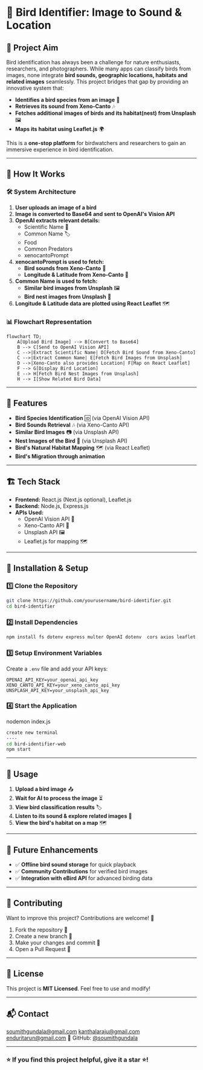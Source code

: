 # 🦜 Bird Identifier: Image to Sound & Location

## 🌟 Project Aim
Bird identification has always been a challenge for nature enthusiasts, researchers, and photographers. While many apps can classify birds from images, none integrate **bird sounds, geographic locations, habitats and related images** seamlessly. This project bridges that gap by providing an innovative system that:

- **Identifies a bird species from an image** 📸
- **Retrieves its sound from Xeno-Canto** 🎶
- **Fetches additional images of birds and its habitat(nest) from Unsplash** 🖼️
- **Maps its habitat using Leaflet.js** 🌍

This is a **one-stop platform** for birdwatchers and researchers to gain an immersive experience in bird identification.

---

## 🔬 How It Works

### 🛠️ System Architecture

1. **User uploads an image of a bird**
2. **Image is converted to Base64 and sent to OpenAI's Vision API**
3. **OpenAI extracts relevant details:**
   - Scientific Name 🧪
   - Common Name 🏷️
   - Food
   - Common Predators
   - xenocantoPrompt
4. **xenocantoPrompt is used to fetch:**
   - **Bird sounds from Xeno-Canto** 🎵
   - **Longitude & Latitude from Xeno-Canto** 📍
5. **Common Name is used to fetch:**
   - **Similar bird images from Unsplash** 🖼️
   - **Bird nest images from Unsplash** 🏡
6. **Longitude & Latitude data are plotted using React Leaflet** 🗺️

### 📊 Flowchart Representation
```mermaid
flowchart TD;
    A[Upload Bird Image] --> B[Convert to Base64]
    B --> C[Send to OpenAI Vision API]
    C -->|Extract Scientific Name| D[Fetch Bird Sound from Xeno-Canto]
    C -->|Extract Common Name| E[Fetch Bird Images from Unsplash]
    D -->|Xeno-Canto also provides Location| F[Map on React Leaflet]
    F --> G[Display Bird Location]
    E --> H[Fetch Bird Nest Images from Unsplash]
    H --> I[Show Related Bird Data]
```

---

## 🚀 Features
- **Bird Species Identification** 🆔 (via OpenAI Vision API)
- **Bird Sounds Retrieval** 🎶 (via Xeno-Canto API)
- **Similar Bird Images** 📷 (via Unsplash API)
- **Nest Images of the Bird** 🏡 (via Unsplash API)
- **Bird's Natural Habitat Mapping** 🗺️ (via React Leaflet)
- **Bird's Migration through animation**

---

## 🏗️ Tech Stack
- **Frontend:** React.js (Next.js optional), Leaflet.js
- **Backend:** Node.js, Express.js
- **APIs Used:**
  - OpenAI Vision API 🧠
  - Xeno-Canto API 🎵
  - Unsplash API 🖼️
  - Leaflet.js for mapping 🗺️

---

## 🔧 Installation & Setup

### 1️⃣ Clone the Repository
```sh
git clone https://github.com/yourusername/bird-identifier.git
cd bird-identifier
```

### 2️⃣ Install Dependencies
```sh
npm install fs dotenv express multer OpenAI dotenv  cors axios leaflet react-leaflet
```

### 3️⃣ Setup Environment Variables
Create a `.env` file and add your API keys:
```
OPENAI_API_KEY=your_openai_api_key
XENO_CANTO_API_KEY=your_xeno_canto_api_key
UNSPLASH_API_KEY=your_unsplash_api_key
```

### 4️⃣ Start the Application
nodemon index.js
```sh
create new terminal  
----
cd bird-identifier-web
npm start
```

---

## 📌 Usage
1. **Upload a bird image** 📤
2. **Wait for AI to process the image** ⏳
3. **View bird classification results** 🏷️
4. **Listen to its sound & explore related images** 🎵
5. **View the bird's habitat on a map** 🗺️

---

## 🎯 Future Enhancements
- ✅ **Offline bird sound storage** for quick playback
- ✅ **Community Contributions** for verified bird images
- ✅ **Integration with eBird API** for advanced birding data

---

## 🤝 Contributing
Want to improve this project? Contributions are welcome! 🎉
1. Fork the repository 🍴
2. Create a new branch 🌿
3. Make your changes and commit 🔧
4. Open a Pull Request 📌

---

## 📜 License
This project is **MIT Licensed**. Feel free to use and modify!

---

## 📬 Contact
soumithgundala@gmail.com
kanthalaraju@gmail.com
enduritarun@gmail.com
🚀 GitHub: [@soumithgundala](https://github.com/soumithgundala)

---

### ⭐ If you find this project helpful, give it a star ⭐!